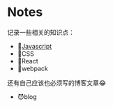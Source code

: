 # Notes

记录一些相关的知识点：

+ 🐶[Javascript](https://github.com/Singz72/Notes/tree/master/JavaScript)
+ 🐧CSS
+ 🐨React
+ 🦊webpack

还有自己应该也必须写的博客文章😂

+ 😈blog
